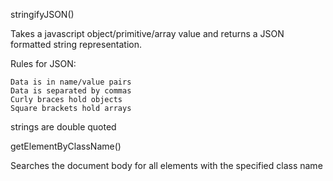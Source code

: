 stringifyJSON()

  Takes a javascript object/primitive/array value and returns a JSON formatted string representation.
  
  Rules for JSON:
  
    Data is in name/value pairs
    Data is separated by commas
    Curly braces hold objects
    Square brackets hold arrays

  strings are double quoted

getElementByClassName()

  Searches the document body for all elements with the specified class name
